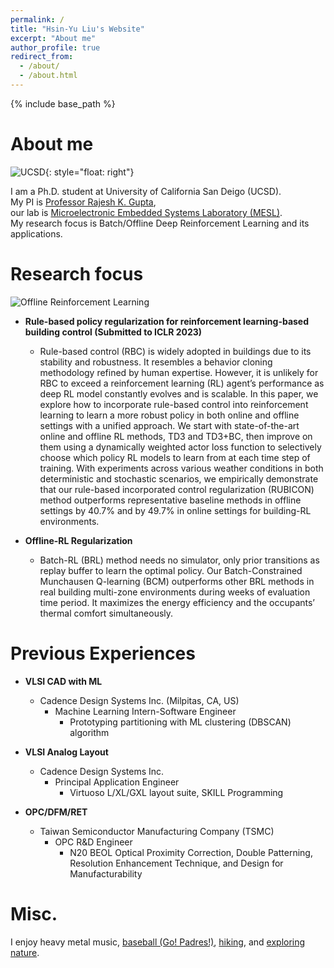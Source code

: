 ```yaml
---
permalink: /
title: "Hsin-Yu Liu's Website"
excerpt: "About me"
author_profile: true
redirect_from: 
  - /about/
  - /about.html
---
```

{% include base_path %}

About me
======
![UCSD](https://upload.wikimedia.org/wikipedia/en/4/44/University_of_California%2C_San_Diego_seal.svg){: style="float: right"}  

I am a Ph.D. student at University of California San Deigo (UCSD).  
My PI is [Professor Rajesh K. Gupta](http://mesl.ucsd.edu/gupta/),  
our lab is [Microelectronic Embedded Systems Laboratory (MESL)](http://mesl.ucsd.edu/).  
My research focus is Batch/Offline Deep Reinforcement Learning and its applications.

Research focus
======
![Offline Reinforcement Learning](https://offline-rl.github.io/assets/OFFLINE_RL.gif)

* **Rule-based policy regularization for reinforcement learning-based building control (Submitted to ICLR 2023)**
  * Rule-based control (RBC) is widely adopted in buildings due to its stability and robustness. It resembles a behavior cloning methodology refined by human expertise. However, it is unlikely for RBC to exceed a reinforcement learning (RL) agent’s performance as deep RL model constantly evolves and is scalable. In this paper, we explore how to incorporate rule-based control into reinforcement learning to learn a more robust policy in both online and offline settings with a unified
approach. We start with state-of-the-art online and offline RL methods, TD3 and
TD3+BC, then improve on them using a dynamically weighted actor loss function to selectively choose which policy RL models to learn from at each time step
of training. With experiments across various weather conditions in both deterministic and stochastic scenarios, we empirically demonstrate that our rule-based
incorporated control regularization (RUBICON) method outperforms representative baseline methods in offline settings by 40.7% and by 49.7% in online settings
for building-RL environments.  

* **Offline-RL Regularization**
  * Batch-RL (BRL) method needs no simulator, only prior transitions as replay buffer to learn the optimal policy. 
  Our Batch-Constrained Munchausen Q-learning (BCM) outperforms other BRL methods in real building multi-zone environments 
  during weeks of evaluation time period. It maximizes the energy efficiency and the occupants’ thermal comfort simultaneously.

Previous Experiences
======
* **VLSI CAD with ML**
  * Cadence Design Systems Inc. (Milpitas, CA, US)
    * Machine Learning Intern-Software Engineer
      * Prototyping partitioning with ML clustering (DBSCAN) algorithm

* **VLSI Analog Layout**
  * Cadence Design Systems Inc. 
    * Principal Application Engineer
      * Virtuoso L/XL/GXL layout suite, SKILL Programming

* **OPC/DFM/RET**
  * Taiwan Semiconductor Manufacturing Company (TSMC) 
    * OPC R&D Engineer
      * N20 BEOL Optical Proximity Correction, Double Patterning, Resolution Enhancement Technique, and Design for Manufacturability 

Misc.
======
I enjoy heavy metal music, [baseball (Go! Padres!)](/images/padres.jpeg), [hiking](/images/mountain.png), and [exploring nature](/images/white_sand.jpeg).